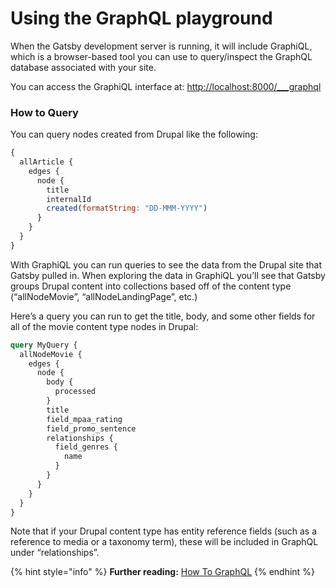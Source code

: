 # Using the GraphQL playground

When the Gatsby development server is running, it will include GraphiQL, which is a browser-based tool you can use to query/inspect the GraphQL database associated with your site.

You can access the GraphiQL interface at: [http://localhost:8000/\_\_\_graphql](http://localhost:8000/___graphql)

### How to Query

You can query nodes created from Drupal like the following:

```javascript
{
  allArticle {
    edges {
      node {
        title
        internalId
        created(formatString: "DD-MMM-YYYY")
      }
    }
  }
}
```

With GraphiQL you can run queries to see the data from the Drupal site that Gatsby pulled in. When exploring the data in GraphiQL you’ll see that Gatsby groups Drupal content into collections based off of the content type \(“allNodeMovie”, “allNodeLandingPage”, etc.\)

Here’s a query you can run to get the title, body, and some other fields for all of the movie content type nodes in Drupal:

```graphql
query MyQuery {
  allNodeMovie {
    edges {
      node {
        body {
          processed
        }
        title
        field_mpaa_rating
        field_promo_sentence
        relationships {
          field_genres {
            name
          }
        }
      }
    }
  }
}
```

Note that if your Drupal content type has entity reference fields \(such as a reference to media or a taxonomy term\), these will be included in GraphQL under “relationships”.

{% hint style="info" %}
**Further reading:** [How To GraphQL](https://www.howtographql.com/)
{% endhint %}

